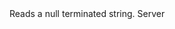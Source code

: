 <function name="ReadString" parent="bf_read" type="classfunc">
	<description>
		Reads a null terminated string.
	</description>
	<realm>Server</realm>
	<rets>
		<ret name="value" type="string"></ret>
	</rets>
</function>